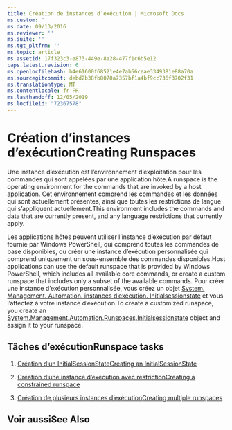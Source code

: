 ```yaml
---
title: Création de instances d’exécution | Microsoft Docs
ms.custom: ''
ms.date: 09/13/2016
ms.reviewer: ''
ms.suite: ''
ms.tgt_pltfrm: ''
ms.topic: article
ms.assetid: 17f323c3-e873-449e-8a28-477f1c6b5e12
caps.latest.revision: 6
ms.openlocfilehash: b4e61600f68521e4e7ab56ceae3349381e88a70a
ms.sourcegitcommit: debd2b38fb8070a7357bf1a4bf9cc736f3702f31
ms.translationtype: MT
ms.contentlocale: fr-FR
ms.lasthandoff: 12/05/2019
ms.locfileid: "72367578"
---
```

# <a name="creating-runspaces"></a><span data-ttu-id="11cab-102">Création d’instances d’exécution</span><span class="sxs-lookup"><span data-stu-id="11cab-102">Creating Runspaces</span></span>

<span data-ttu-id="11cab-103">Une instance d’exécution est l’environnement d’exploitation pour les commandes qui sont appelées par une application hôte.</span><span class="sxs-lookup"><span data-stu-id="11cab-103">A runspace is the operating environment for the commands that are invoked by a host application.</span></span> <span data-ttu-id="11cab-104">Cet environnement comprend les commandes et les données qui sont actuellement présentes, ainsi que toutes les restrictions de langue qui s’appliquent actuellement.</span><span class="sxs-lookup"><span data-stu-id="11cab-104">This environment includes the commands and data that are currently present, and any language restrictions that currently apply.</span></span>

 <span data-ttu-id="11cab-105">Les applications hôtes peuvent utiliser l’instance d’exécution par défaut fournie par Windows PowerShell, qui comprend toutes les commandes de base disponibles, ou créer une instance d’exécution personnalisée qui comprend uniquement un sous-ensemble des commandes disponibles.</span><span class="sxs-lookup"><span data-stu-id="11cab-105">Host applications can use the default runspace that is provided by Windows PowerShell, which includes all available core commands, or create a custom runspace that includes only a subset of the available commands.</span></span> <span data-ttu-id="11cab-106">Pour créer une instance d’exécution personnalisée, vous créez un objet [System. Management. Automation. instances d’exécution. Initialsessionstate](/dotnet/api/System.Management.Automation.Runspaces.InitialSessionState) et vous l’affectez à votre instance d’exécution.</span><span class="sxs-lookup"><span data-stu-id="11cab-106">To create a customized runspace, you create an [System.Management.Automation.Runspaces.Initialsessionstate](/dotnet/api/System.Management.Automation.Runspaces.InitialSessionState) object and assign it to your runspace.</span></span>

## <a name="runspace-tasks"></a><span data-ttu-id="11cab-107">Tâches d’exécution</span><span class="sxs-lookup"><span data-stu-id="11cab-107">Runspace tasks</span></span>

1. [<span data-ttu-id="11cab-108">Création d’un InitialSessionState</span><span class="sxs-lookup"><span data-stu-id="11cab-108">Creating an InitialSessionState</span></span>](./creating-an-initialsessionstate.md)

2. [<span data-ttu-id="11cab-109">Création d’une instance d’exécution avec restriction</span><span class="sxs-lookup"><span data-stu-id="11cab-109">Creating a constrained runspace</span></span>](./creating-a-constrained-runspace.md)

3. [<span data-ttu-id="11cab-110">Création de plusieurs instances d’exécution</span><span class="sxs-lookup"><span data-stu-id="11cab-110">Creating multiple runspaces</span></span>](./creating-multiple-runspaces.md)

## <a name="see-also"></a><span data-ttu-id="11cab-111">Voir aussi</span><span class="sxs-lookup"><span data-stu-id="11cab-111">See Also</span></span>
